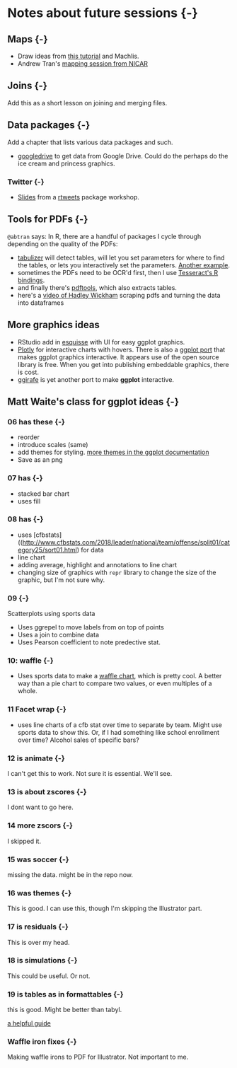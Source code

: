 # Notes about future sessions {-}

## Maps {-}

- Draw ideas from [this tutorial](https://workshop.mhermans.net/thematic-maps-r/) and Machlis.
- Andrew Tran's [mapping session from NICAR](https://github.com/andrewbtran/NICAR/tree/master/2019/mapping)


## Joins {-}

Add this as a short lesson on joining and merging files.

## Data packages {-}

Add a chapter that lists various data packages and such.

- [googledrive](https://googledrive.tidyverse.org/) to get data from Google Drive. Could do the perhaps do the ice cream and princess graphics.

### Twitter {-}

- [Slides](https://rtweet-workshop.mikewk.com/#1) from a [rtweets](https://github.com/mkearney/rtweet-workshop) package workshop. 

## Tools for PDFs {-}

`@abtran` says: In R, there are a handful of packages I cycle through depending on the quality of the PDFs:

- [tabulizer](https://cran.r-project.org/web/packages/tabulizer/vignettes/tabulizer.html) will detect tables, will let you set parameters for where to find the tables, or lets you interactively set the parameters. [Another example](https://rpubs.com/gd6/291026).
- sometimes the PDFs need to be OCR'd first, then I use [Tesseract's R bindings](https://cran.r-project.org/web/packages/tesseract/vignettes/intro.html).
- and finally there's [pdftools](https://ropensci.org/technotes/2018/12/14/pdftools-20/), which also extracts tables.
- here's a [video of Hadley Wickham](https://www.youtube.com/watch?v=tHszX31_r4s&feature=youtu.be&t=1298) scraping pdfs and turning the data into dataframes

## More graphics ideas
- RStudio add in [esquisse](https://github.com/dreamRs/esquisse) with UI for easy ggplot graphics.
- [Plotly](https://plot.ly/r/) for interactive charts with hovers. There is also a [ggplot port](https://plot.ly/ggplot2/) that makes ggplot graphics interactive. It appears use of the open source library is free. When you get into publishing embeddable graphics, there is cost. 
- [ggirafe](https://davidgohel.github.io/ggiraph/articles/offcran/using_ggiraph.html) is yet another port to make **ggplot** interactive.

## Matt Waite's class for ggplot ideas {-}

### 06 has these {-}

- reorder
- introduce scales (same)
- add themes for styling. [more themes in the ggplot documentation](https://ggplot2.tidyverse.org/reference/ggtheme.html)
- Save as an png

### 07 has {-}

- stacked bar chart
- uses fill

### 08 has {-}

- uses [cfbstats]((http://www.cfbstats.com/2018/leader/national/team/offense/split01/category25/sort01.html) for data
- line chart
- adding average, highlight and annotations to line chart
- changing size of graphics with `repr` library to change the size of the graphic, but I'm not sure why.

### 09 {-}

Scatterplots using sports data

- Uses ggrepel to move labels from on top of points
- Uses a join to combine data
- Uses Pearson coefficient to note predective stat.

### 10: waffle {-}

- Uses sports data to make a [waffle chart](https://github.com/hrbrmstr/waffle), which is pretty cool. A better way than a pie chart to compare two values, or even multiples of a whole.

### 11 Facet wrap {-}

- uses line charts of a cfb stat over time to separate by team. Might use sports data to show this. Or, if I had something like school enrollment over time? Alcohol sales of specific bars?

### 12 is animate {-}

I can't get this to work. Not sure it is essential. We'll see.

### 13 is about zscores {-}

I dont want to go here.

### 14 more zscors {-}

I skipped it.

### 15 was soccer {-}

missing the data. might be in the repo now.

### 16 was themes {-}

This is good. I can use this, though I'm skipping the Illustrator part.

### 17 is residuals {-}

This is over my head.

### 18 is simulations {-}

This could be useful. Or not.

### 19 is tables as in formattables {-}

this is good. Might be better than tabyl.

[a helpful guide](https://www.displayr.com/formattable/)

### Waffle iron fixes {-}

Making waffle irons to PDF for Illustrator. Not important to me.
